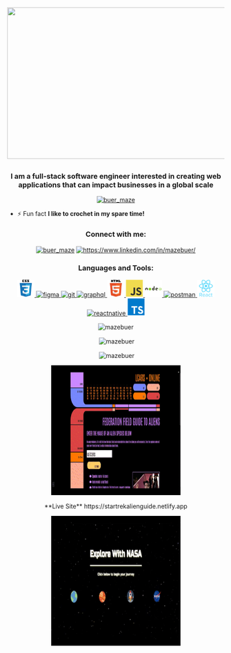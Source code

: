 

<h1 align="center"><img height="350" width="900" src="https://raw.githubusercontent.com/MazeBuer/Portfolio/main/SWEBanner.png?token=GHSAT0AAAAAABWXVJZIQR4HTAG6COBHXFE4YW3NASA">


<h3 align="center">I am a full-stack software engineer interested in creating web applications that can impact businesses in a global scale</h3>

<p align="center"> <a href="https://twitter.com/buer_maze" target="blank"><img src="https://img.shields.io/twitter/follow/buer_maze?logo=twitter&style=for-the-badge" alt="buer_maze" /></a> </p>

- ⚡ Fun fact **I like to crochet in my spare time!**

<h3 align="center">Connect with me:</h3>
<p align="center">
<a href="https://twitter.com/buer_maze" target="blank"><img align="center" src="https://raw.githubusercontent.com/rahuldkjain/github-profile-readme-generator/master/src/images/icons/Social/twitter.svg" alt="buer_maze" height="30" width="40" /></a>
<a href="https://linkedin.com/in/https://www.linkedin.com/in/mazebuer/" target="blank"><img align="center" src="https://raw.githubusercontent.com/rahuldkjain/github-profile-readme-generator/master/src/images/icons/Social/linked-in-alt.svg" alt="https://www.linkedin.com/in/mazebuer/" height="30" width="40" /></a>
</p>

<h3 align="center">Languages and Tools:</h3>
<p align="center"> <a href="https://www.w3schools.com/css/" target="_blank" rel="noreferrer"> <img src="https://raw.githubusercontent.com/devicons/devicon/master/icons/css3/css3-original-wordmark.svg" alt="css3" width="40" height="40"/> </a> <a href="https://www.figma.com/" target="_blank" rel="noreferrer"> <img src="https://www.vectorlogo.zone/logos/figma/figma-icon.svg" alt="figma" width="40" height="40"/> </a> <a href="https://git-scm.com/" target="_blank" rel="noreferrer"> <img src="https://www.vectorlogo.zone/logos/git-scm/git-scm-icon.svg" alt="git" width="40" height="40"/> </a> <a href="https://graphql.org" target="_blank" rel="noreferrer"> <img src="https://www.vectorlogo.zone/logos/graphql/graphql-icon.svg" alt="graphql" width="40" height="40"/> </a> <a href="https://www.w3.org/html/" target="_blank" rel="noreferrer"> <img src="https://raw.githubusercontent.com/devicons/devicon/master/icons/html5/html5-original-wordmark.svg" alt="html5" width="40" height="40"/> </a> <a href="https://developer.mozilla.org/en-US/docs/Web/JavaScript" target="_blank" rel="noreferrer"> <img src="https://raw.githubusercontent.com/devicons/devicon/master/icons/javascript/javascript-original.svg" alt="javascript" width="40" height="40"/> </a> <a href="https://nodejs.org" target="_blank" rel="noreferrer"> <img src="https://raw.githubusercontent.com/devicons/devicon/master/icons/nodejs/nodejs-original-wordmark.svg" alt="nodejs" width="40" height="40"/> </a> <a href="https://postman.com" target="_blank" rel="noreferrer"> <img src="https://www.vectorlogo.zone/logos/getpostman/getpostman-icon.svg" alt="postman" width="40" height="40"/> </a> <a href="https://reactjs.org/" target="_blank" rel="noreferrer"> <img src="https://raw.githubusercontent.com/devicons/devicon/master/icons/react/react-original-wordmark.svg" alt="react" width="40" height="40"/> </a> <a href="https://reactnative.dev/" target="_blank" rel="noreferrer"> <img src="https://reactnative.dev/img/header_logo.svg" alt="reactnative" width="40" height="40"/> </a> <a href="https://www.typescriptlang.org/" target="_blank" rel="noreferrer"> <img src="https://raw.githubusercontent.com/devicons/devicon/master/icons/typescript/typescript-original.svg" alt="typescript" width="40" height="40"/> </a> </p>

<p align="center"><img align="center" src="https://github-readme-stats.vercel.app/api/top-langs?username=mazebuer&show_icons=true&locale=en&layout=compact" alt="mazebuer" /></p>

<p align="center">&nbsp;<img align="center" src="https://github-readme-stats.vercel.app/api?username=mazebuer&show_icons=true&locale=en" alt="mazebuer"></p>
  
<p align="center">&nbsp;<img align="center" src="https://github-readme-streak-stats.herokuapp.com/?user=mazebuer&" alt="mazebuer" /></p>

<p align="center"><img height="300" width="300" src="https://github.com/MazeBuer/StarTrek-API/blob/main/StarTrek_Aliens_AdobeExpress.gif"></p>
<p align='center'>**Live Site** https://startrekalienguide.netlify.app</p>

<p align="center"><img height="300" width="300" src="https://github.com/MazeBuer/NASAExploration/blob/main/css/images/NASAGif.gif"></p>

